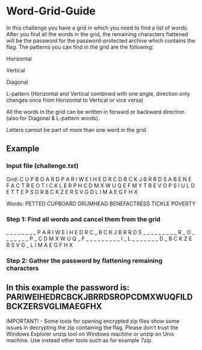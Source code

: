 # Word-Grid-Guide
In this challenge you have a grid in which you need to find a list of words.  After you find all the words in the grid, the remaining characters flattened will be the password for the password-protected archive which contains the flag.
The patterns you can find in the grid are the following:

Horizontal

Vertical

Diagonal

L-pattern (Horizontal and Vertical combined with one angle, direction only changes once from Horizontal to Vertical or vice versa)

All the words in the grid can be written in forward or backward direction (also for Diagonal & L-pattern words).

Letters cannot be part of more than one word in the grid.

## Example

### Input file (challenge.txt)

Grid:
C U P B O A R D P A
R I W E I H E D R C
D B C K J B R R D S
A B E N E F A C T R
E O T I C K L E R P
H C D M X W U Q E F
M Y T R E V O P S I
U L D E T T E P S D
R B C K Z E R S V G
D L I M A E G F H X

Words:
PETTED
CUPBOARD
DRUMHEAD
BENEFACTRESS
TICKLE
POVERTY

### Step 1: Find all words and cancel them from the grid

_ _ _ _ _ _ _ _ P A
R I W E I H E D R C
_ B C K J B R R D S
_ _ _ _ _ _ _ _ _ R
_ O _ _ _ _ _ _ _ P
_ C D M X W U Q _ F
_ _ _ _ _ _ _ _ _ I
_ L _ _ _ _ _ _ _ D
_ B C K Z E R S V G
_ L I M A E G F H X

### Step 2: Gather the password by flattening remaining characters

## In this example the password is: PARIWEIHEDRCBCKJBRRDSROPCDMXWUQFILDBCKZERSVGLIMAEGFHX

IMPORTANT! - Some tools for opening encrypted zip files show some issues in decrypting the zip containing the flag. Please don't trust the Windows Explorer unzip tool on Windows machine or unzip on Unix machine. Use instead other tools such as for example 7zip.

